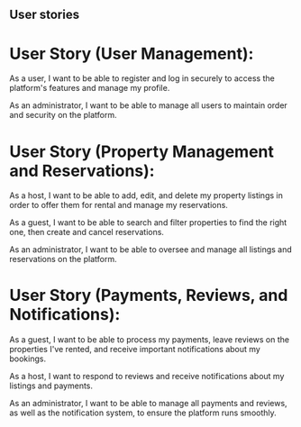 ## User stories

# User Story (User Management):

As a user, I want to be able to register and log in securely to access the platform's features and manage my profile.

As an administrator, I want to be able to manage all users to maintain order and security on the platform.

# User Story (Property Management and Reservations):

As a host, I want to be able to add, edit, and delete my property listings in order to offer them for rental and manage my reservations.

As a guest, I want to be able to search and filter properties to find the right one, then create and cancel reservations.

As an administrator, I want to be able to oversee and manage all listings and reservations on the platform.

# User Story (Payments, Reviews, and Notifications):

As a guest, I want to be able to process my payments, leave reviews on the properties I've rented, and receive important notifications about my bookings.

As a host, I want to respond to reviews and receive notifications about my listings and payments.

As an administrator, I want to be able to manage all payments and reviews, as well as the notification system, to ensure the platform runs smoothly.
